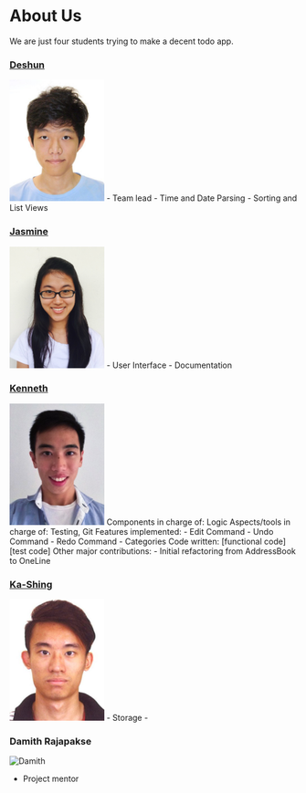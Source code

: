 # About Us 

We are just four students trying to make a decent todo app.

### [Deshun](https://github.com/unusep)
<img src ="https://github.com/CS2103AUG2016-W09-C1/main/blob/master/docs/images/Cai%20Deshun.jpg" width="166" height="213" />
- Team lead
- Time and Date Parsing 
- Sorting and List Views

### [Jasmine](https://github.com/jasminish) 
<img src="https://github.com/CS2103AUG2016-W09-C1/main/blob/master/docs/images/Jasmine%20Ang.jpg" width="166" height="213" />
- User Interface 
- Documentation 

### [Kenneth](https://github.com/Kenneth-LJS) 
<img src="https://github.com/CS2103AUG2016-W09-C1/main/blob/master/docs/images/Kenneth%20Loh.jpg" width="166" height="213" />
Components in charge of: Logic
Aspects/tools in charge of: Testing, Git
Features implemented: 
- Edit Command
- Undo Command
- Redo Command
- Categories
Code written: [functional code][test code]
Other major contributions:
- Initial refactoring from AddressBook to OneLine

### [Ka-Shing](https://github.com/ongks)
<img src="https://github.com/CS2103AUG2016-W09-C1/main/blob/master/docs/images/Ong%20Ka-Shing.jpg" width="166" height="213" />
- Storage 
- 

### Damith Rajapakse
![Damith](https://github.com/CS2103AUG2016-W09-C1/main/blob/master/docs/images/DamithRajapakse.jpg)
- Project mentor 
